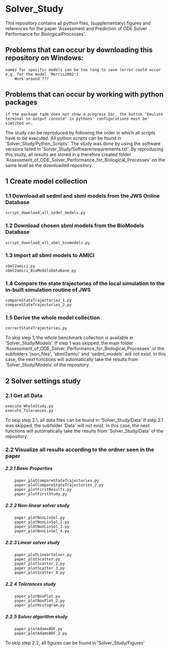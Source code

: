 # Solver_Study

This repository contains all python files, (supplementary) figures and references for the paper 'Assessment and Prediction of ODE Solver Performance for BiologicalProcesses'.

## Problems that can occur by downloading this repository on Windows:
	names for specific models can be too long to save (error could occur e.g. for the model 'Morris2002')
        Work-around ???

## Problems that can occur by working with python packages
	if the package tqdm does not show a progress bar, the button "Emulate terminal in output console" in pythons' configurations must be siwtched on. 

The study can be reproduced by following the order in which all scripts have to be executed.
All python scripts can be found in 'Solver_Study/Python_Scripts'.
The study was done by using the software versions listed in 'Solver_Study/Software/requirements.txt'.
By reproducing this study, all results are stored in a therefore created folder 'Assessment_of_ODE_Solver_Performance_for_Biological_Processes' on the same level as the downloaded repository.

## 1 Create model collection 
### 1.1 Download all sedml and sbml models from the JWS Online Database
	script_download_all_sedml_models.py

### 1.2 Download chosen sbml models from the BioModels Database
	script_download_all_sbml_biomodels.py

### 1.3 Import all sbml models to AMICI
	sbml2amici.py
	sbml2amici_BioModelsDatabase.py

### 1.4 Compare the state trajectories of the local simulation to the in-built simulation routine of JWS
	compareStateTrajectories_1.py
	compareStateTrajectories_2.py

### 1.5 Derive the whole model collection
	correctStateTrajectories.py

To skip step 1, the whole benchmark collection is available in 'Solver_Study/Models'.
If step 1 was skipped, the main folder 'Assessment_of_ODE_Solver_Performance_for_Biological_Processes' or the subfolders 'json_files', 'sbml2amici' and 'sedml_models' will not exist. 
In this case, the next functions will automatically take the results from 'Solver_Study/Models' of the repository. 

## 2 Solver settings study
### 2.1 Get all Data
	execute_WholeStudy.py
	execute_Tolerances.py

To skip step 2.1, all data files can be found in 'Solver_Study/Data'
If step 2.1 was skipped, the subfolder 'Data' will not exist.
In this case, the next functions will automatically take the results from 'Solver_Study/Data' of the repository.

### 2.2 Visualize all results according to the ordner seen in the paper
##### 2.2.1 Basic Properties
	    paper_plotCompareStateTrajectories.py
 	    paper_plotCompareStateTrajectories_2.py
	    paper_plotFirstResults.py
	    paper_plotFirstStudy.py

##### 2.2.2 Non-linear solver study
	    paper_plotNonLinSol.py
	    paper_plotNonLinSol_2.py
	    paper_plotNonLinSol_3.py
	    paper_plotNonLinSol_4.py

##### 2.2.3 Linear solver study
	    paper_plotLinearSolver.py
	    paper_plotScatter.py
	    paper_plotScatter_2.py
	    paper_plotScatter_3.py
	    paper_plotScatter_4.py	

##### 2.2.4 Tolerances study
	    paper_plotBoxPlot.py
	    paper_plotBoxPlot_2.py
	    paper_plotHistogram.py

##### 2.2.5 Solver algorithm study
	    paper_plotAdamsBDF.py
	    paper_plotAdamsBDF_2.py	

To skip step 2.2, all figures can be found in 'Solver_Study/Figures'


